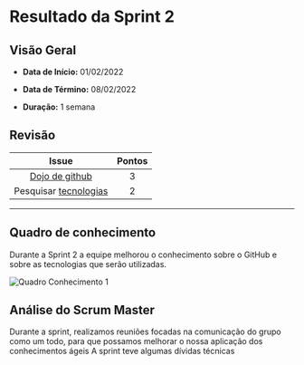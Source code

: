 # Resultado da Sprint 2

## Visão Geral

- **Data de Início:** 01/02/2022

- **Data de Término:** 08/02/2022

- **Duração:** 1 semana

## Revisão

|                                      Issue                                       | Pontos |
| :------------------------------------------------------------------------------: | :----: |
|        [Dojo de github](https://github.com/fga-eps-mds/Tema-02/issues/13)        |   3    |
|    Pesquisar [tecnologias](https://github.com/fga-eps-mds/Tema-02/issues/15)     |   2    |

---

## Quadro de conhecimento

Durante a Sprint 2 a equipe melhorou o conhecimento sobre o GitHub e sobre as tecnologias que serão utilizadas.

![Quadro Conhecimento 1](../../assets/quadroConhecimento2.png "Sprint 2 - Quadro de Conhecimento")

## Análise do Scrum Master

Durante a sprint, realizamos reuniões focadas na comunicação do grupo como um todo, para que possamos melhorar o nossa aplicação dos conhecimentos ágeis
A sprint teve algumas dívidas técnicas
